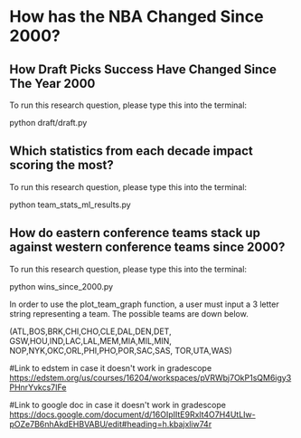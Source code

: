 # How has the NBA Changed Since 2000?

## How Draft Picks Success Have Changed Since The Year 2000

To run this research question, please type this into the terminal:

python draft/draft.py

## Which statistics from each decade impact scoring the most?

To run this research question, please type this into the terminal:

python team_stats_ml_results.py

## How do eastern conference teams stack up against western conference teams since 2000?

To run this research question, please type this into the terminal:

python wins_since_2000.py

In order to use the plot_team_graph
function, a user must input a 3 letter
string representing a team. The possible
teams are down below.

(ATL,BOS,BRK,CHI,CHO,CLE,DAL,DEN,DET,
GSW,HOU,IND,LAC,LAL,MEM,MIA,MIL,MIN,
NOP,NYK,OKC,ORL,PHI,PHO,POR,SAC,SAS,
TOR,UTA,WAS)

#Link to edstem in case it doesn't work in gradescope
https://edstem.org/us/courses/16204/workspaces/pVRWbj7OkP1sQM6igy3PHnrYvkcs7IFe

#Link to google doc in case it doesn't work in gradescope
https://docs.google.com/document/d/16OIpIItE9Rxlt4O7H4UtLIw-pOZe7B6nhAkdEHBVABU/edit#heading=h.kbajxliw74r

